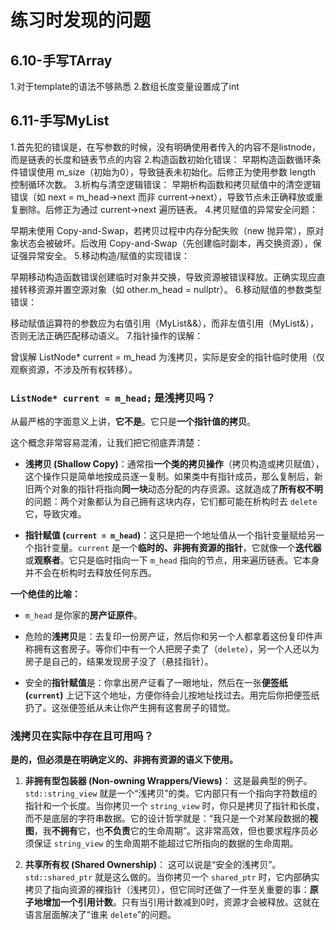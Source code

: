 # 练习时发现的问题

## 6.10-手写TArray

1.对于template的语法不够熟悉
2.数组长度变量设置成了int

## 6.11-手写MyList

1.首先犯的错误是，在写参数的时候，没有明确使用者传入的内容不是listnode，而是链表的长度和链表节点的内容
2.构造函数初始化错误：
早期构造函数循环条件错误使用 m_size（初始为0），导致链表未初始化。后修正为使用参数 length 控制循环次数。
3.析构与清空逻辑错误：
早期析构函数和拷贝赋值中的清空逻辑错误（如 next = m_head->next 而非 current->next），导致节点未正确释放或重复删除。后修正为通过 current->next 遍历链表。
4.拷贝赋值的异常安全问题：

早期未使用 Copy-and-Swap，若拷贝过程中内存分配失败（new 抛异常），原对象状态会被破坏。后改用 Copy-and-Swap（先创建临时副本，再交换资源），保证强异常安全。
5.移动构造/赋值的实现错误：

早期移动构造函数错误创建临时对象并交换，导致资源被错误释放。正确实现应直接转移资源并置空源对象（如 other.m_head = nullptr）。
6.移动赋值的参数类型错误：

移动赋值运算符的参数应为右值引用（MyList&&），而非左值引用（MyList&），否则无法正确匹配移动语义。
7.指针操作的误解：

曾误解 ListNode* current = m_head 为浅拷贝，实际是安全的指针临时使用（仅观察资源，不涉及所有权转移）。
  
### `ListNode* current = m_head;` 是浅拷贝吗？

从最严格的字面意义上讲，**它不是**。它只是**一个指针值的拷贝**。

这个概念非常容易混淆，让我们把它彻底弄清楚：

* **浅拷贝 (Shallow Copy)**：通常指**一个类的拷贝操作**（拷贝构造或拷贝赋值），这个操作只是简单地按成员逐一复制。如果类中有指针成员，那么复制后，新旧两个对象的指针将指向**同一块**动态分配的内存资源。这就造成了**所有权不明**的问题：两个对象都认为自己拥有这块内存，它们都可能在析构时去 `delete` 它，导致灾难。

* **指针赋值 (`current = m_head`)**：这只是把一个地址值从一个指针变量赋给另一个指针变量。`current` 是一个**临时的、非拥有资源的指针**，它就像一个**迭代器**或**观察者**。它只是临时指向一下 `m_head` 指向的节点，用来遍历链表。它本身并不会在析构时去释放任何东西。

**一个绝佳的比喻：**

* `m_head` 是你家的**房产证原件**。
  
* 危险的**浅拷贝**是：去复印一份房产证，然后你和另一个人都拿着这份复印件声称拥有这套房子。等你们中有一个人把房子卖了（`delete`），另一个人还以为房子是自己的，结果发现房子没了（悬挂指针）。
* 安全的**指针赋值**是：你拿出房产证看了一眼地址，然后在一张**便签纸 (`current`)** 上记下这个地址，方便你待会儿按地址找过去。用完后你把便签纸扔了。这张便签纸从未让你产生拥有这套房子的错觉。

### 浅拷贝在实际中存在且可用吗？

**是的，但必须是在明确定义的、非拥有资源的语义下使用。**

1. **非拥有型包装器 (Non-owning Wrappers/Views)**：
    这是最典型的例子。`std::string_view` 就是一个“浅拷贝”的类。它内部只有一个指向字符数组的指针和一个长度。当你拷贝一个 `string_view` 时，你只是拷贝了指针和长度，而不是底层的字符串数据。它的设计哲学就是：“我只是一个对某段数据的**视图**，我**不拥有**它，也**不负责**它的生命周期”。这非常高效，但也要求程序员必须保证 `string_view` 的生命周期不能超过它所指向的数据的生命周期。

2. **共享所有权 (Shared Ownership)**：
    这可以说是“安全的浅拷贝”。`std::shared_ptr` 就是这么做的。当你拷贝一个 `shared_ptr` 时，它内部确实拷贝了指向资源的裸指针（浅拷贝），但它同时还做了一件至关重要的事：**原子地增加一个引用计数**。只有当引用计数减到0时，资源才会被释放。这就在语言层面解决了“谁来 `delete`”的问题。
